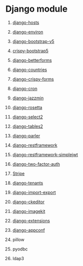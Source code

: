 # Django module

1. [django-hosts](https://django-hosts.readthedocs.io/en/latest/)


2. [django-environ](https://django-hosts.readthedocs.io/en/latest/)
 

3. [django-bootstrap-v5](https://django-bootstrap-v5.readthedocs.io/en/latest/installation.html)

4. [crispy-bootstrap5](https://pypi.org/project/crispy-bootstrap5/)

5. [django-betterforms](https://django-betterforms.readthedocs.io/en/latest/intro.html#installation)

6. [django-countries](https://pypi.org/project/django-countries/)

7. [django-crispy-forms](https://pypi.org/project/crispy-bootstrap5/)

8. [django-cron](https://django-cron.readthedocs.io/en/latest/installation.html)

9. [django-jazzmin](https://django-jazzmin.readthedocs.io/installation/)

10. [django-rosetta](https://django-rosetta.readthedocs.io/installation.html#install-rosetta)

11. [django-select2](https://django-select2.readthedocs.io/en/latest/)

12. [django-tables2](https://django-tables2.readthedocs.io/en/latest/pages/installation.html)

13. [django-parler](https://django-parler.readthedocs.io/en/stable/quickstart.html#installing-django-parler)

14. [django-restframework](https://www.django-rest-framework.org/)

15. [django-restframework-simplejwt](https://django-rest-framework-simplejwt.readthedocs.io/en/latest/getting_started.html#installation)

16. [django-two-factor-auth](https://django-two-factor-auth.readthedocs.io/en/stable/installation.html)

17. [Stripe](https://pypi.org/project/stripe/)

18. [django-tenants](https://django-tenants.readthedocs.io/en/latest/install.html)

19. [django-import-export](https://django-import-export.readthedocs.io/en/latest/installation.html)

20. [django-ckeditor](https://pypi.org/project/django-ckeditor/#installation)

21. [django-imagekit](https://pypi.org/project/django-imagekit/)

22. [django-extensions](https://django-extensions.readthedocs.io/en/latest/)

23. [django-appconf](https://django-appconf.readthedocs.io/en/latest/)

15. pillow

16. pyodbc

17. ldap3

